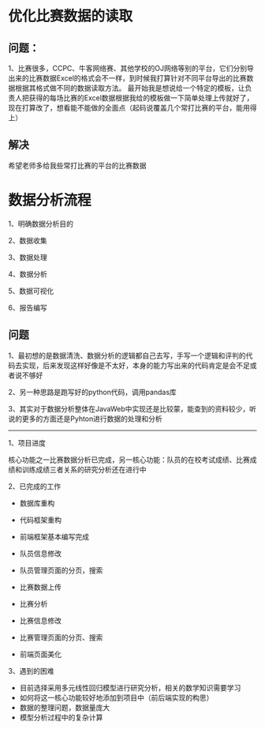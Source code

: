 # 优化比赛数据的读取

## 问题：

1、比赛很多，CCPC、牛客网络赛、其他学校的OJ网络等别的平台，它们分别导出来的比赛数据Excel的格式会不一样，到时候我打算针对不同平台导出的比赛数据根据其格式做不同的数据读取方法。		最开始我是想说给一个特定的模板，让负责人把获得的每场比赛的Excel数据根据我给的模板做一下简单处理上传就好了，现在打算改了，想看能不能做的全面点（起码说覆盖几个常打比赛的平台，能用得上）

## 解决

希望老师多给我些常打比赛的平台的比赛数据

# 数据分析流程

1、明确数据分析目的

2、数据收集

3、数据处理

4、数据分析

5、数据可视化

6、报告编写

## 问题

1、最初想的是数据清洗、数据分析的逻辑都自己去写，手写一个逻辑和评判的代码去实现，后来发现这样好像是不太好，本身的能力写出来的代码肯定是会不足或者说不够好

2、另一种思路是跑写好的python代码，调用pandas库

3、其实对于数据分析整体在JavaWeb中实现还是比较蒙，能查到的资料较少，听说的更多的方面还是Pyhton进行数据的处理和分析

--------------------------------------------------------------------------------------------------------

1、项目进度

​	核心功能之一比赛数据分析已完成，另一核心功能：队员的在校考试成绩、比赛成绩和训练成绩三者关系的研究分析还在进行中

2、已完成的工作

- 数据库重构

- 代码框架重构

- 前端框架基本编写完成

- 队员信息修改

- 队员管理页面的分页，搜索

- 比赛数据上传

- 比赛分析

- 比赛信息修改

- 比赛管理页面的分页、搜索

- 前端页面美化

  

3、遇到的困难

- 目前选择采用多元线性回归模型进行研究分析，相关的数学知识需要学习
- 如何将这一核心功能较好地添加到项目中（前后端实现的构思）
- 数据的整理问题，数据量庞大
- 模型分析过程中的复杂计算